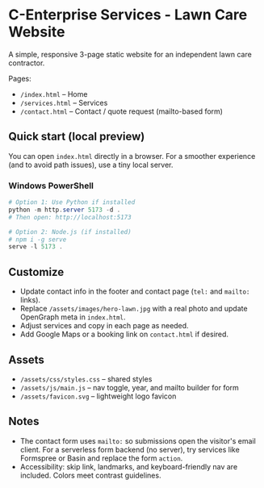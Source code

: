 # C-Enterprise Services - Lawn Care Website

A simple, responsive 3-page static website for an independent lawn care contractor.

Pages:
- `/index.html` – Home
- `/services.html` – Services
- `/contact.html` – Contact / quote request (mailto-based form)

## Quick start (local preview)

You can open `index.html` directly in a browser. For a smoother experience (and to avoid path issues), use a tiny local server.

### Windows PowerShell

```powershell
# Option 1: Use Python if installed
python -m http.server 5173 -d .
# Then open: http://localhost:5173

# Option 2: Node.js (if installed)
# npm i -g serve
serve -l 5173 .
```

## Customize

- Update contact info in the footer and contact page (`tel:` and `mailto:` links).
- Replace `/assets/images/hero-lawn.jpg` with a real photo and update OpenGraph meta in `index.html`.
- Adjust services and copy in each page as needed.
- Add Google Maps or a booking link on `contact.html` if desired.

## Assets

- `/assets/css/styles.css` – shared styles
- `/assets/js/main.js` – nav toggle, year, and mailto builder for form
- `/assets/favicon.svg` – lightweight logo favicon

## Notes

- The contact form uses `mailto:` so submissions open the visitor's email client. For a serverless form backend (no server), try services like Formspree or Basin and replace the form `action`.
- Accessibility: skip link, landmarks, and keyboard-friendly nav are included. Colors meet contrast guidelines.
